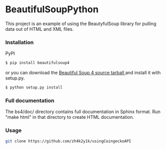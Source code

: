 # BeautifulSoupPython
This project is an example of using the BeautyfulSoup library for pulling data out of HTML and XML files.
### Installation
PyPI
```bash
$ pip install beautifulsoup4
```
or 
you can download the [Beautiful Soup 4 source tarball ](https://www.crummy.com/software/BeautifulSoup/bs4/download/4.0/) and install it with setup.py.
```bash
$ python setup.py install
```
### Full documentation 

The bs4/doc/ directory contains full documentation in Sphinx
format. Run "make html" in that directory to create HTML
documentation.

### Usage

```bash
git clone https://github.com/zh4k2y1k/usingCoingeckoAPI
```

